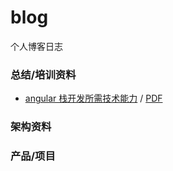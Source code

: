 # blog
个人博客日志

### 总结/培训资料
* [angular 栈开发所需技术能力][1] / [PDF][1-pdf]

### 架构资料

### 产品/项目





[1]: guide/skills-for-angular-developer.md "angular 开发所需技术能力"
[1-pdf]: guide/skills-for-angular-developer.pdf "PDF"
